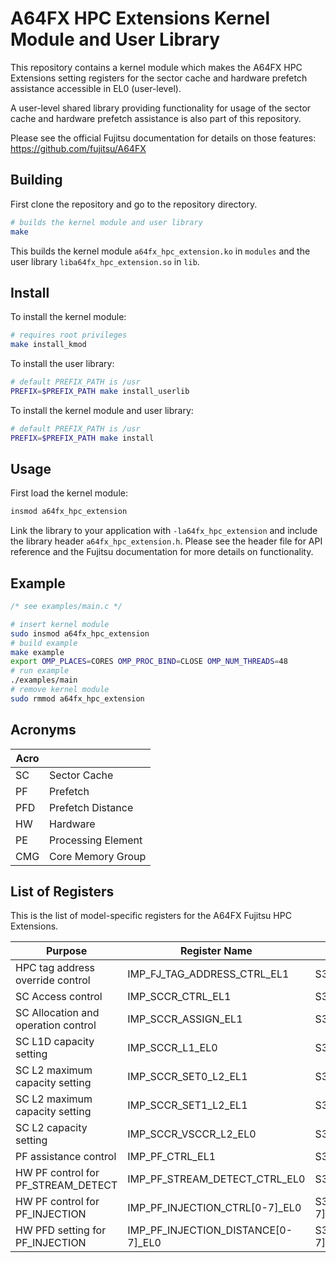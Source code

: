 # A64FX HPC Extensions Kernel Module and User Library

This repository contains a kernel module which makes the A64FX HPC Extensions setting registers for the sector cache and hardware prefetch assistance accessible in EL0 (user-level).

A user-level shared library providing functionality for usage of the sector cache and hardware prefetch assistance is also part of this repository.

Please see the official Fujitsu documentation for details on those features: https://github.com/fujitsu/A64FX

## Building

First clone the repository and go to the repository directory.

```sh
# builds the kernel module and user library
make
```

This builds the kernel module `a64fx_hpc_extension.ko` in `modules` and the user library `liba64fx_hpc_extension.so` in `lib`.

## Install

To install the kernel module:

```sh
# requires root privileges
make install_kmod
```

To install the user library:

```sh
# default PREFIX_PATH is /usr
PREFIX=$PREFIX_PATH make install_userlib
```

To install the kernel module and user library:

```sh
# default PREFIX_PATH is /usr
PREFIX=$PREFIX_PATH make install
```

## Usage

First load the kernel module:

```sh
insmod a64fx_hpc_extension
```

Link the library to your application with `-la64fx_hpc_extension` and include the library header `a64fx_hpc_extension.h`. 
Please see the header file for API reference and the Fujitsu documentation for more details on functionality.

## Example

```C
/* see examples/main.c */
```

```sh
# insert kernel module
sudo insmod a64fx_hpc_extension
# build example
make example
export OMP_PLACES=CORES OMP_PROC_BIND=CLOSE OMP_NUM_THREADS=48
# run example
./examples/main
# remove kernel module
sudo rmmod a64fx_hpc_extension
```

## Acronyms

| Acro |                    |
| ---- | ------------------ |
| SC   | Sector Cache       |
| PF   | Prefetch           |
| PFD  | Prefetch Distance  |
| HW   | Hardware           |
| PE   | Processing Element |
| CMG  | Core Memory Group  |

## List of Registers

This is the list of model-specific registers for the A64FX Fujitsu HPC Extensions.

| Purpose                             | Register Name                      | Register          | Bits | Domain |
| ----------------------------------- | ---------------------------------- | ----------------- | ---- | ------ |
| HPC tag address override control    | IMP_FJ_TAG_ADDRESS_CTRL_EL1        | S3_0_C11_C2_0     | 32   | PE     |
| SC Access control                   | IMP_SCCR_CTRL_EL1                  | S3_0_C11_C8_0     | 64   | PE     |
| SC Allocation and operation control | IMP_SCCR_ASSIGN_EL1                | S3_0_C11_C8_1     | 64   | PE     |
| SC L1D capacity setting             | IMP_SCCR_L1_EL0                    | S3_3_C11_C8_2     | 64   | PE     |
| SC L2 maximum capacity setting      | IMP_SCCR_SET0_L2_EL1               | S3_0_C15_C8_2     | 64   | CMG    |
| SC L2 maximum capacity setting      | IMP_SCCR_SET1_L2_EL1               | S3_0_C15_C8_3     | 64   | CMG    |
| SC L2 capacity setting              | IMP_SCCR_VSCCR_L2_EL0              | S3_3_C15_C8_2     | 64   | PE*    |
| PF assistance control               | IMP_PF_CTRL_EL1                    | S3_0_C11_C4_0     | 64   | PE     |
| HW PF control for PF_STREAM_DETECT  | IMP_PF_STREAM_DETECT_CTRL_EL0      | S3_3_C15_C8_2     | 64   | PE     |
| HW PF control for PF_INJECTION      | IMP_PF_INJECTION_CTRL[0-7]_EL0     | S3_3_C11_C6_[0-7] | 64   | PE     |
| HW PFD setting for PF_INJECTION     | IMP_PF_INJECTION_DISTANCE[0-7]_EL0 | S3_3_C11_C7_[0-7] | 64   | PE     |
